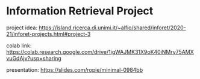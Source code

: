 # Information Retrieval Project

project idea: https://island.ricerca.di.unimi.it/~alfio/shared/inforet/2020-21/inforet-projects.html#project-3

colab link: https://colab.research.google.com/drive/1igWAJMK31X9oK40iNMry75AMXvuGdAjv?usp=sharing

presentation: https://slides.com/ropie/minimal-0984bb
